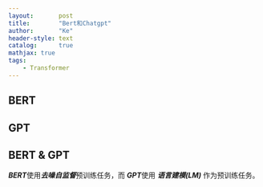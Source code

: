 ```yaml
---
layout:       post
title:        "Bert和Chatgpt"
author:       "Ke"
header-style: text
catalog:      true
mathjax: true
tags:
    - Transformer
---
```

## BERT

## GPT

## BERT & GPT

***BERT***使用***去噪自监督***预训练任务，而 ***GPT***使用 ***语言建模(LM)*** 作为预训练任务。
